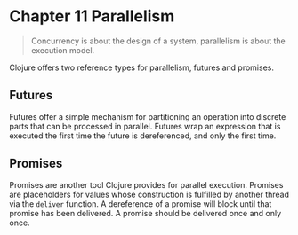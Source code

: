 Chapter 11 Parallelism
==============================

> Concurrency is about the design of a system, parallelism is about the execution model.

Clojure offers two reference types for parallelism, futures and promises.


Futures
------------------------------

Futures offer a simple mechanism for partitioning an operation into discrete parts that can be processed in parallel. Futures wrap an expression that is executed the first time the future is dereferenced, and only the first time.


Promises
------------------------------

Promises are another tool Clojure provides for parallel execution. Promises are placeholders for values whose construction is fulfilled by another thread via the `deliver` function. A dereference of a promise will block until that promise has been delivered. A promise should be delivered once and only once.
